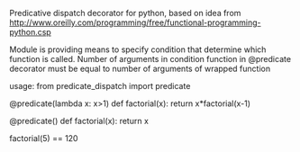 Predicative dispatch decorator for python, based on idea from http://www.oreilly.com/programming/free/functional-programming-python.csp

Module is providing means to specify condition that determine which function is called. Number of arguments in condition function in @predicate decorator must be equal to number of arguments of wrapped function

usage:
from predicate_dispatch import predicate

@predicate(lambda x: x>1)
def factorial(x):
  return x*factorial(x-1)

@predicate()
def factorial(x):
  return x
        
factorial(5) == 120
